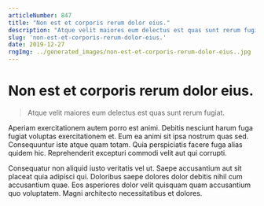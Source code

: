 ```yaml
---
articleNumber: 847
title: "Non est et corporis rerum dolor eius."
description: "Atque velit maiores eum delectus est quas sunt rerum fugiat."
slug: 'non-est-et-corporis-rerum-dolor-eius.'
date: 2019-12-27
rngImg: ../generated_images/non-est-et-corporis-rerum-dolor-eius..jpg
---
```


# Non est et corporis rerum dolor eius.

> Atque velit maiores eum delectus est quas sunt rerum fugiat.

Aperiam exercitationem autem porro est animi. Debitis nesciunt harum fuga fugiat voluptas exercitationem et. Eum ea animi sit ipsa nostrum quas sed. Consequuntur iste atque quam totam. Quia perspiciatis facere fuga alias quidem hic. Reprehenderit excepturi commodi velit aut qui corrupti.
 Consequatur non aliquid iusto veritatis vel ut. Saepe accusantium aut sit placeat quia adipisci qui. Doloribus saepe dolores dolor debitis nihil cum accusantium quae. Eos asperiores dolor velit quisquam quam accusantium quo voluptatem. Magni architecto necessitatibus et dolores.
